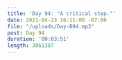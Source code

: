 ```yaml
---
title: 'Day 94: "A critical step."'
date: 2021-04-23 16:11:00 -07:00
file: "/uploads/Day-B94.mp3"
post: Day 94
duration: '00:03:51'
length: 3061387
---
```


